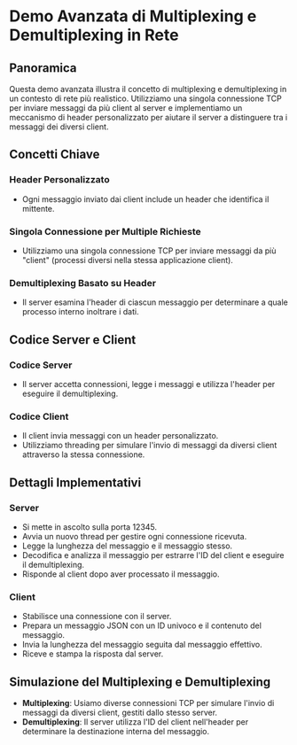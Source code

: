 # Demo Avanzata di Multiplexing e Demultiplexing in Rete

## Panoramica
Questa demo avanzata illustra il concetto di multiplexing e demultiplexing in un contesto di rete più realistico. Utilizziamo una singola connessione TCP per inviare messaggi da più client al server e implementiamo un meccanismo di header personalizzato per aiutare il server a distinguere tra i messaggi dei diversi client.

## Concetti Chiave

### Header Personalizzato
- Ogni messaggio inviato dai client include un header che identifica il mittente.

### Singola Connessione per Multiple Richieste
- Utilizziamo una singola connessione TCP per inviare messaggi da più "client" (processi diversi nella stessa applicazione client).

### Demultiplexing Basato su Header
- Il server esamina l'header di ciascun messaggio per determinare a quale processo interno inoltrare i dati.

## Codice Server e Client

### Codice Server
- Il server accetta connessioni, legge i messaggi e utilizza l'header per eseguire il demultiplexing.

### Codice Client
- Il client invia messaggi con un header personalizzato.
- Utilizziamo threading per simulare l'invio di messaggi da diversi client attraverso la stessa connessione.

## Dettagli Implementativi

### Server
- Si mette in ascolto sulla porta 12345.
- Avvia un nuovo thread per gestire ogni connessione ricevuta.
- Legge la lunghezza del messaggio e il messaggio stesso.
- Decodifica e analizza il messaggio per estrarre l'ID del client e eseguire il demultiplexing.
- Risponde al client dopo aver processato il messaggio.

### Client
- Stabilisce una connessione con il server.
- Prepara un messaggio JSON con un ID univoco e il contenuto del messaggio.
- Invia la lunghezza del messaggio seguita dal messaggio effettivo.
- Riceve e stampa la risposta dal server.

## Simulazione del Multiplexing e Demultiplexing
- **Multiplexing**: Usiamo diverse connessioni TCP per simulare l'invio di messaggi da diversi client, gestiti dallo stesso server.
- **Demultiplexing**: Il server utilizza l'ID del client nell'header per determinare la destinazione interna del messaggio.

